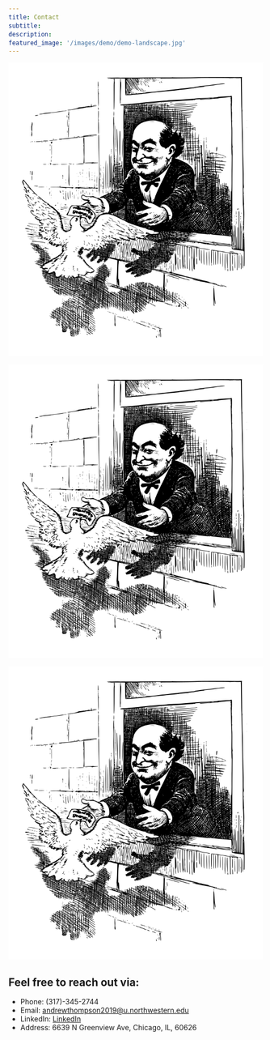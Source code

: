 ```yaml
---
title: Contact
subtitle:
description:
featured_image: '/images/demo/demo-landscape.jpg'
---
```


![](https://github.com/mossti/Portfolio/blob/master/images/320734.png)

![](../images/320734.png)

<img src="../images/320734.png">

## Feel free to reach out via:

* Phone: (317)-345-2744
* Email: andrewthompson2019@u.northwestern.edu
* LinkedIn: [LinkedIn](https://www.linkedin.com/in/andrew-thompson-940b17127/)
* Address: 6639 N Greenview Ave, Chicago, IL, 60626